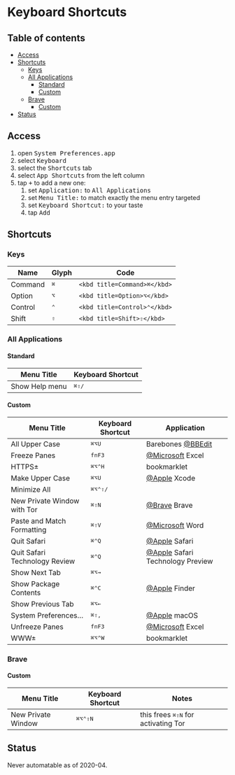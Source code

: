 # Keyboard Shortcuts
<!-- TOC -->
## Table of contents
- [Access](#access)
- [Shortcuts](#shortcuts)
  - [Keys](#keys)
  - [All Applications](#all-applications)
    - [Standard](#standard)
    - [Custom](#custom)
  - [Brave](#brave)
    - [Custom](#custom-1)
- [Status](#status)

## Access

1. open <kbd>System Preferences.app</kbd>
1. select <kbd>Keyboard</kbd>
1. select the <kbd>Shortcuts</kbd> tab
1. select <kbd>App Shortcuts</kbd> from the left column
1. tap <kbd>+</kbd> to add a new one:
    1. set <kbd>Application:</kbd> to <kbd>All Applications</kbd>
    1. set <kbd>Menu Title:</kbd> to match exactly the menu entry targeted
    1. set <kbd>Keyboard Shortcut:</kbd> to your taste
    1. tap <kbd>Add</kbd>

## Shortcuts

### Keys

| Name    | Glyph                      | Code                         |
|---------|----------------------------|------------------------------|
| Command | <kbd title=Command>⌘</kbd> | `<kbd title=Command>⌘</kbd>` |
| Option  | <kbd title=Option>⌥</kbd>  | `<kbd title=Option>⌥</kbd>`  |
| Control | <kbd title=Control>⌃</kbd> | `<kbd title=Control>⌃</kbd>` |
| Shift   | <kbd title=Shift>⇧</kbd>   | `<kbd title=Shift>⇧</kbd>`   |

<!--
<kbd title=Command>⌘</kbd>
<kbd title=Option>⌥</kbd>
<kbd title=Control>⌃</kbd>
<kbd title=Shift>⇧</kbd>
<kbd title=Function>fn</kbd>
<kbd></kbd>
-->

### All Applications

#### Standard

| Menu Title     | Keyboard Shortcut                                              |
|----------------|----------------------------------------------------------------|
| Show Help menu | <kbd title=Command>⌘</kbd><kbd title=Shift>⇧</kbd><kbd>/</kbd> |

#### Custom

| Menu Title                    | Keyboard Shortcut                                                                                                 | Application                                                  |
|-------------------------------|-------------------------------------------------------------------------------------------------------------------|--------------------------------------------------------------|
| All Upper Case                | <kbd title=Command>⌘</kbd><kbd title=Option>⌥</kbd><kbd>U</kbd>                                                   | Barebones [@BBEdit](https://github.com/BBEdit)               |
| Freeze Panes                  | <kbd title=Function>fn</kbd><kbd>F3</kbd>                                                                         | [@Microsoft](https://github.com/microsoft) Excel             |
| HTTPS±                        | <kbd title=Command>⌘</kbd><kbd title=Option>⌥</kbd><kbd title=Control>⌃</kbd><kbd>H</kbd>                         | bookmarklet                                                  |
| Make Upper Case               | <kbd title=Command>⌘</kbd><kbd title=Option>⌥</kbd><kbd>U</kbd>                                                   | [@Apple](https://github.com/apple) Xcode                     |
| Minimize All                  | <kbd title=Command>⌘</kbd><kbd title=Option>⌥</kbd><kbd title=Control>⌃</kbd><kbd title=Shift>⇧</kbd><kbd>/</kbd> |                                                              |
| New Private Window with Tor   | <kbd title=Command>⌘</kbd><kbd title=Shift>⇧</kbd><kbd>N</kbd>                                                    | [@Brave](https://github.com/brave) Brave                     |
| Paste and Match Formatting    | <kbd title=Command>⌘</kbd><kbd title=Shift>⇧</kbd><kbd>V</kbd>                                                    | [@Microsoft](https://github.com/microsoft) Word              |
| Quit Safari                   | <kbd title=Command>⌘</kbd><kbd title=Control>⌃</kbd><kbd>Q</kbd>                                                  | [@Apple](https://github.com/apple) Safari                    |
| Quit Safari Technology Review | <kbd title=Command>⌘</kbd><kbd title=Control>⌃</kbd><kbd>Q</kbd>                                                  | [@Apple](https://github.com/apple) Safari Technology Preview |
| Show Next Tab                 | <kbd title=Command>⌘</kbd><kbd title=Option>⌥</kbd><kbd>→</kbd>                                                   |                                                              |
| Show Package Contents         | <kbd title=Command>⌘</kbd><kbd title=Control>⌃</kbd><kbd>C</kbd>                                                  | [@Apple](https://github.com/apple) Finder                    |
| Show Previous Tab             | <kbd title=Command>⌘</kbd><kbd title=Option>⌥</kbd><kbd>←</kbd>                                                   |                                                              |
| System Preferences…           | <kbd title=Command>⌘</kbd><kbd title=Shift>⇧</kbd><kbd>,</kbd>                                                    | [@Apple](https://github.com/apple) macOS                     |
| Unfreeze Panes                | <kbd title=Function>fn</kbd><kbd>F3</kbd>                                                                         | [@Microsoft](https://github.com/microsoft) Excel             |
| WWW±                          | <kbd title=Command>⌘</kbd><kbd title=Option>⌥</kbd><kbd title=Control>⌃</kbd><kbd>W</kbd>                         | bookmarklet                                                  |

### Brave

#### Custom

| Menu Title         | Keyboard Shortcut                                                                                                 | Notes                                                                                        |
|--------------------|-------------------------------------------------------------------------------------------------------------------|----------------------------------------------------------------------------------------------|
| New Private Window | <kbd title=Command>⌘</kbd><kbd title=Option>⌥</kbd><kbd title=Control>⌃</kbd><kbd title=Shift>⇧</kbd><kbd>N</kbd> | this frees <kbd title=Command>⌘</kbd><kbd title=Shift>⇧</kbd><kbd>N</kbd> for activating Tor |

## Status

Never automatable as of 2020-04<!-- @TODO update -->.
